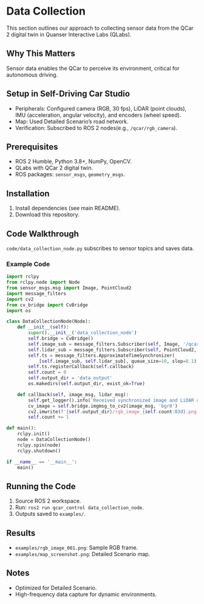   # Data Collection
 This section outlines our approach to collecting sensor data from the QCar 2 digital twin in Quanser Interactive Labs (QLabs).

  ## Why This Matters
  Sensor data enables the QCar to perceive its environment, critical for autonomous driving.

  ## Setup in Self-Driving Car Studio
  - Peripherals: Configured camera (RGB, 30 fps), LiDAR (point clouds), IMU (acceleration, angular velocity), and encoders (wheel speed).
  - Map: Used Detailed Scenario’s road network.
  - Verification: Subscribed to ROS 2 nodes(e.g., `/qcar/rgb_camera`).

  ## Prerequisites
  - ROS 2 Humble, Python 3.8+, NumPy, OpenCV.
  - QLabs with QCar 2 digital twin.
  - ROS packages: `sensor_msgs`, `geometry_msgs`.

  ## Installation
  1. Install dependencies (see main README).
  2. Download this repository.

  ## Code Walkthrough
  `code/data_collection_node.py` subscribes to sensor topics and saves data.

  ### Example Code
  ```python
  import rclpy
  from rclpy.node import Node
  from sensor_msgs.msg import Image, PointCloud2
  import message_filters
  import cv2
  from cv_bridge import CvBridge
  import os

  class DataCollectionNode(Node):
      def __init__(self):
          super().__init__('data_collection_node')
          self.bridge = CvBridge()
          self.image_sub = message_filters.Subscriber(self, Image, '/qcar/rgb_camera')
          self.lidar_sub = message_filters.Subscriber(self, PointCloud2, '/qcar/lidar')
          self.ts = message_filters.ApproximateTimeSynchronizer(
              [self.image_sub, self.lidar_sub], queue_size=10, slop=0.1)
          self.ts.registerCallback(self.callback)
          self.count = 0
          self.output_dir = 'data_output'
          os.makedirs(self.output_dir, exist_ok=True)

      def callback(self, image_msg, lidar_msg):
          self.get_logger().info('Received synchronized image and LiDAR data')
          cv_image = self.bridge.imgmsg_to_cv2(image_msg, 'bgr8')
          cv2.imwrite(f'{self.output_dir}/rgb_image_{self.count:03d}.png', cv_image)
          self.count += 1

  def main():
      rclpy.init()
      node = DataCollectionNode()
      rclpy.spin(node)
      rclpy.shutdown()

  if __name__ == '__main__':
      main()
  ```

  ## Running the Code
  1. Source ROS 2 workspace.
  2. Run: `ros2 run qcar_control data_collection_node`.
  3. Outputs saved to `examples/`.

  ## Results
  - `examples/rgb_image_001.png`: Sample RGB frame.
  - `examples/map_screenshot.png`: Detailed Scenario map.

  ## Notes
  - Optimized for Detailed Scenario.
  - High-frequency data capture for dynamic environments.

